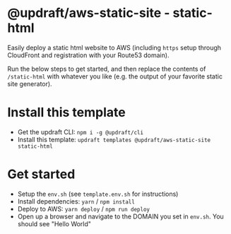 # @updraft/aws-static-site - static-html
Easily deploy a static html website to AWS (including `https` setup through CloudFront and registration with your Route53 domain).

Run the below steps to get started, and then replace the contents of `/static-html` with whatever you like (e.g. the output of your favorite static site generator).

# Install this template
* Get the updraft CLI: `npm i -g @updraft/cli`
* Install this template: `updraft templates @updraft/aws-static-site static-html`

# Get started
* Setup the `env.sh` (see `template.env.sh` for instructions)
* Install dependencies: `yarn` / `npm install`
* Deploy to AWS: `yarn deploy` / `npm run deploy`
* Open up a browser and navigate to the DOMAIN you set in `env.sh`. You should see "Hello World"